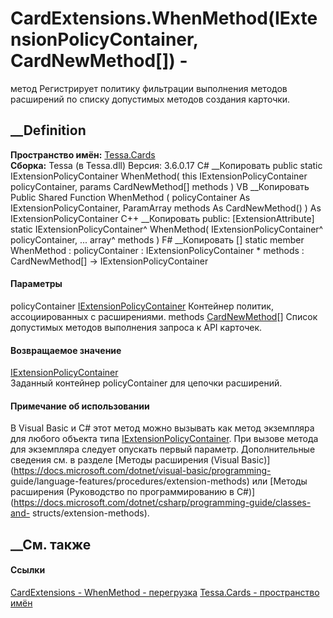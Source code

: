 # CardExtensions.WhenMethod(IExtensionPolicyContainer, CardNewMethod[]) -
метод
Регистрирует политику фильтрации выполнения методов расширений по списку
допустимых методов создания карточки.
## __Definition
 **Пространство имён:** [Tessa.Cards](N_Tessa_Cards.htm)  
 **Сборка:** Tessa (в Tessa.dll) Версия: 3.6.0.17
C# __Копировать
     public static IExtensionPolicyContainer WhenMethod(
    	this IExtensionPolicyContainer policyContainer,
    	params CardNewMethod[] methods
    )
VB __Копировать
    <ExtensionAttribute>
    Public Shared Function WhenMethod ( 
    	policyContainer As IExtensionPolicyContainer,
    	ParamArray methods As CardNewMethod()
    ) As IExtensionPolicyContainer
C++ __Копировать
     public:
    [ExtensionAttribute]
    static IExtensionPolicyContainer^ WhenMethod(
    	IExtensionPolicyContainer^ policyContainer, 
    	... array<CardNewMethod>^ methods
    )
F# __Копировать
     [<ExtensionAttribute>]
    static member WhenMethod : 
            policyContainer : IExtensionPolicyContainer * 
            methods : CardNewMethod[] -> IExtensionPolicyContainer 
#### Параметры
policyContainer
[IExtensionPolicyContainer](T_Tessa_Extensions_IExtensionPolicyContainer.htm)
    Контейнер политик, ассоциированных с расширениями.
methods [CardNewMethod](T_Tessa_Cards_CardNewMethod.htm)[]
    Список допустимых методов выполнения запроса к API карточек.
#### Возвращаемое значение
[IExtensionPolicyContainer](T_Tessa_Extensions_IExtensionPolicyContainer.htm)  
Заданный контейнер policyContainer для цепочки расширений.
#### Примечание об использовании
В Visual Basic и C# этот метод можно вызывать как метод экземпляра для любого
объекта типа
[IExtensionPolicyContainer](T_Tessa_Extensions_IExtensionPolicyContainer.htm).
При вызове метода для экземпляра следует опускать первый параметр.
Дополнительные сведения см. в разделе [Методы расширения (Visual
Basic)](https://docs.microsoft.com/dotnet/visual-basic/programming-
guide/language-features/procedures/extension-methods) или [Методы расширения
(Руководство по программированию в
C#)](https://docs.microsoft.com/dotnet/csharp/programming-guide/classes-and-
structs/extension-methods).
##  __См. также
#### Ссылки
[CardExtensions - ](T_Tessa_Cards_CardExtensions.htm)
[WhenMethod - перегрузка](Overload_Tessa_Cards_CardExtensions_WhenMethod.htm)
[Tessa.Cards - пространство имён](N_Tessa_Cards.htm)
